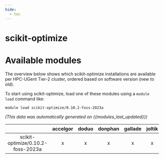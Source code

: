 ```yaml
---
hide:
  - toc
---
```


scikit-optimize
===============

# Available modules


The overview below shows which scikit-optimize installations are available per HPC-UGent Tier-2 cluster, ordered based on software version (new to old).

To start using scikit-optimize, load one of these modules using a `module load` command like:

```shell
module load scikit-optimize/0.10.2-foss-2023a
```

*(This data was automatically generated on {{modules_last_updated}})*  

| |accelgor|doduo|donphan|gallade|joltik|litleo|shinx|
| :---: | :---: | :---: | :---: | :---: | :---: | :---: | :---: |
|scikit-optimize/0.10.2-foss-2023a|x|x|x|x|x|x|x|
